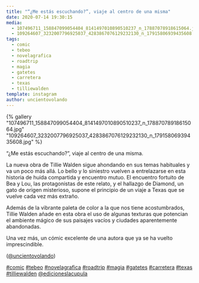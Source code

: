```yaml
---
title: "“¿Me estás escuchando?”, viaje al centro de una misma"
date: 2020-07-14 19:30:15
media: 
  - 107496711_158847099054404_8141497010890510237_n_17887078918615064.jpg
  - 109264607_3232007796925037_4283867076129232130_n_17915806939435608.jpg
tags: 
  - comic
  - tebeo
  - novelagrafica
  - roadtrip
  - magia
  - gatetes
  - carretera
  - texas
  - tilliewalden
template: instagram
author: uncientovolando
---
```


{% gallery "107496711_158847099054404_8141497010890510237_n_17887078918615064.jpg" "109264607_3232007796925037_4283867076129232130_n_17915806939435608.jpg" %}

“¿Me estás escuchando?”, viaje al centro de una misma.

La nueva obra de Tillie Walden sigue ahondando en sus temas habituales y va un poco más allá. Lo bello y lo siniestro vuelven a entrelazarse en esta historia de huida compartida y encuentro mutuo. El encuentro fortuito de Bea y Lou, las protagonistas de este relato, y el hallazgo de Diamond, un gato de origen misterioso, supone el principio de un viaje a Texas que se vuelve cada vez más extraño.

 Además de la vibrante paleta de color a la que nos tiene acostumbrados, Tillie Walden añade en esta obra el uso de algunas texturas que potencian el ambiente mágico de sus paisajes vacíos y ciudades aparentemente abandonadas.

Una vez más, un cómic excelente de una autora que ya se ha vuelto imprescindible.

([@uncientovolando](https://instagram.com/uncientovolando))

[#comic](/etiquetas/comic) [#tebeo](/etiquetas/tebeo) [#novelagrafica](/etiquetas/novelagrafica) [#roadtrip](/etiquetas/roadtrip) [#magia](/etiquetas/magia) [#gatetes](/etiquetas/gatetes) [#carretera](/etiquetas/carretera) [#texas](/etiquetas/texas) [#tilliewalden](/etiquetas/tilliewalden) [@edicioneslacupula](https://instagram.com/edicioneslacupula)
